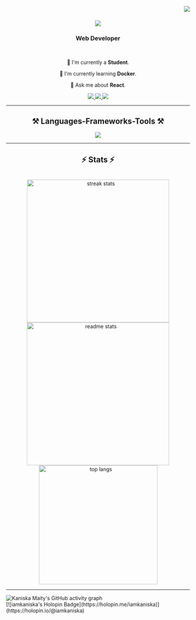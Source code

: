 <img align="right" src="https://visitor-badge.laobi.icu/badge?page_id=iamkaniska.iamkaniska" />
<h1 align="center">
  <img src="https://readme-typing-svg.herokuapp.com/?font=Righteous&size=35&center=true&vCenter=true&width=500&height=70&duration=4000&lines=Hi+There!+👋;I'm+Kaniska%20Maity!;" />
</h1>
<h3 align="center">Web Developer</h3>

<br/>

<div align="center">
 
 🔭 I'm currently a **Student**.
 
 🌱 I'm currently learning **Docker**.

 💬 Ask me about **React**.
 
</div>
 
<div align="center"> 
  <a href="mailto:kaniskamaity@gmail.com">
    <img src="https://img.shields.io/badge/Gmail-333333?style=for-the-badge&logo=gmail&logoColor=red" />
  </a>
  <a href="https://www.linkedin.com/in/kaniska-maity-936715270/" target="_blank">
    <img src="https://img.shields.io/badge/LinkedIn-0077B5?style=for-the-badge&logo=linkedin&logoColor=white" />
  </a>
  <a href="#" target="_blank">
     <img src="https://img.shields.io/badge/Portfolio-FF5722?style=for-the-badge&logo=todoist&logoColor=white" />
  </a>
</div>

<hr/>

<h2 align="center">⚒️ Languages-Frameworks-Tools ⚒️</h2>
<div align="center">
    <img src="https://skillicons.dev/icons?i=javascript,cpp,nodejs,expressjs,git,java,c,python,firebase,mysql,mongodb" />
</div>

<hr/>

<h2 align="center">⚡ Stats ⚡</h2>
<br>

<div align="center">
  <img width=390 src="https://streak-stats.demolab.com?user=iamkaniska&theme=react&border_radius=10" alt="streak stats"/>
  <img width=390 src="https://github-readme-stats.vercel.app/api?username=iamkaniska&show_icons=true&theme=react&rank_icon=github&border_radius=10" alt="readme stats" />
  <br/>
  <img width=325 align="center" src="https://github-readme-stats.vercel.app/api/top-langs/?username=iamkaniska&hide=html&langs_count=8&layout=compact&theme=react&border_radius=10&size_weight=0.5&count_weight=0.5&exclude_repo=github-readme-stats" alt="top langs" />
</div>

<hr/>

<img src="https://github-readme-activity-graph.vercel.app/graph?username=iamkaniska&theme=merko" alt="Kaniska Maity's GitHub activity graph"/>
<br>
[![iamkaniska's Holopin Badge](https://holopin.me/iamkaniska)](https://holopin.io/@iamkaniska)


